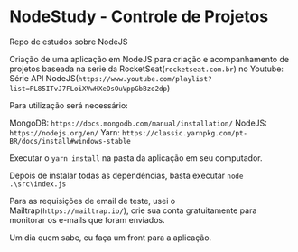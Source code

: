 # NodeStudy - Controle de Projetos
Repo de estudos sobre NodeJS

Criação de uma aplicação em NodeJS para criação e acompanhamento de projetos baseada na serie da RocketSeat(```rocketseat.com.br```) no Youtube: Série API NodeJS(```https://www.youtube.com/playlist?list=PL85ITvJ7FLoiXVwHXeOsOuVppGbBzo2dp```)

Para utilização será necessário:

MongoDB: ```https://docs.mongodb.com/manual/installation/```
NodeJS: ```https://nodejs.org/en/```
Yarn: ```https://classic.yarnpkg.com/pt-BR/docs/install#windows-stable```

Executar o ```yarn install``` na pasta da aplicação em seu computador.

Depois de instalar todas as dependências, basta executar ```node .\src\index.js```

Para as requisições de email de teste, usei o Mailtrap(```https://mailtrap.io/```), crie sua conta gratuitamente para monitorar os e-mails que foram enviados.

Um dia quem sabe, eu faça um front para a aplicação.
